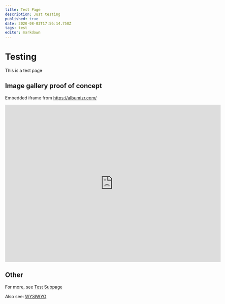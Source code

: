 ```yaml
---
title: Test Page
description: Just testing
published: true
date: 2020-08-03T17:56:14.758Z
tags: test
editor: markdown
---
```


# Testing
This is a test page

## Image gallery proof of concept

Embedded iframe from https://albumizr.com/
<iframe src="https://albumizr.com/a/9KpR" scrolling="no" frameborder="0" allowfullscreen width="700" height="512"></iframe>

## Other

For more, see [Test Subpage](/test-page/test-subpage)

Also see: [WYSIWYG](/test-page/wysiwyg)